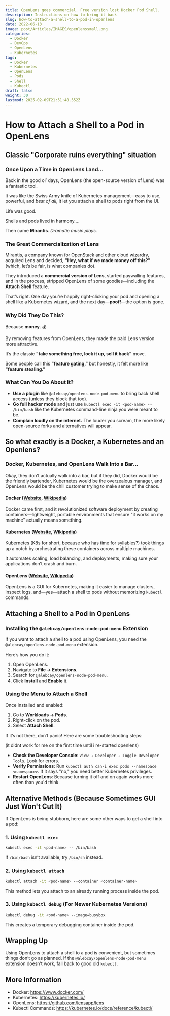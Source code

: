 ```yaml
---
title: OpenLens goes commercial. Free version lost Docker Pod Shell.
description: Instructions on how to bring it back
slug: how-to-attach-a-shell-to-a-pod-in-openlens
date: 2022-06-13
image: post/Articles/IMAGES/openlenssmall.png
categories:
  - Docker
  - DevOps
  - OpenLens
  - Kubernetes
tags:
  - Docker
  - Kubernetes
  - OpenLens
  - Pods
  - Shell
  - Kubectl
draft: false
weight: 30
lastmod: 2025-02-09T21:51:48.552Z
---
```

# How to Attach a Shell to a Pod in OpenLens

## **Classic "Corporate ruins everything" situation**

### **Once Upon a Time in OpenLens Land...**

Back in the good ol’ days, OpenLens (the open-source version of Lens) was a fantastic tool.

It was like the Swiss Army knife of Kubernetes management—easy to use, powerful, and *best of all*, it let you attach a shell to pods right from the UI.

Life was good.

Shells and pods lived in harmony....

Then came **Mirantis**. *Dramatic music plays.*

### **The Great Commercialization of Lens**

Mirantis, a company known for OpenStack and other cloud wizardry, acquired Lens and decided, **"Hey, what if we made money off this?"** (which, let’s be fair, is what companies do).

They introduced a **commercial version of Lens**, started paywalling features, and in the process, stripped OpenLens of some goodies—including the **Attach Shell** feature.

That’s right. One day you’re happily right-clicking your pod and opening a shell like a Kubernetes wizard, and the next day—**poof!**—the option is gone.

### **Why Did They Do This?**

Because **money**. 💰

By removing features from OpenLens, they made the paid Lens version more attractive.

It’s the classic **"take something free, lock it up, sell it back"** move.

Some people call this **"feature gating,"** but honestly, it felt more like **"feature stealing."**

### **What Can You Do About It?**

* **Use a plugin** like `@alebcay/openlens-node-pod-menu` to bring back shell access (unless they block that too).
* **Go full hacker mode** and just use `kubectl exec -it <pod-name> -- /bin/bash` like the Kubernetes command-line ninja you were meant to be.
* **Complain loudly on the internet.** The louder you scream, the more likely open-source forks and alternatives will appear.

<!-- 
### **Final Thoughts**  
Lens was once the people's hero, but now it’s a corporate cash cow. 

OpenLens is still useful, but if you want shell access, you’ll have to jump through some hoops. 

Or just embrace the CLI life.  

**RIP Attach Shell in OpenLens** 🪦 *Gone but not forgotten.*
-->

## So what exactly is a Docker, a Kubernetes and an Openlens?

### Docker, Kubernetes, and OpenLens Walk Into a Bar...

Okay, they don’t actually walk into a bar, but if they did, Docker would be the friendly bartender, Kubernetes would be the overzealous manager, and OpenLens would be the chill customer trying to make sense of the chaos.

#### Docker ([Website](https://www.docker.com/), [Wikipedia](https://en.wikipedia.org/wiki/Docker_\(software\)))

Docker came first, and it revolutionized software deployment by creating containers—lightweight, portable environments that ensure "it works on my machine" actually means something.

#### Kubernetes ([Website](https://kubernetes.io/), [Wikipedia](https://en.wikipedia.org/wiki/Kubernetes))

Kubernetes (K8s for short, because who has time for syllables?) took things up a notch by orchestrating these containers across multiple machines.

It automates scaling, load balancing, and deployments, making sure your applications don’t crash and burn.

#### OpenLens ([Website](https://github.com/lensapp/lens), [Wikipedia](https://en.wikipedia.org/wiki/Lens_\(software\)))

OpenLens is a GUI for Kubernetes, making it easier to manage clusters, inspect logs, and—yes—attach a shell to pods without memorizing `kubectl` commands.

## Attaching a Shell to a Pod in OpenLens

### Installing the `@alebcay/openlens-node-pod-menu` Extension

If you want to attach a shell to a pod using OpenLens, you need the `@alebcay/openlens-node-pod-menu` extension.

Here’s how you do it:

1. Open OpenLens.
2. Navigate to **File → Extensions**.
3. Search for `@alebcay/openlens-node-pod-menu`.
4. Click **Install** and **Enable** it.

### Using the Menu to Attach a Shell

Once installed and enabled:

1. Go to **Workloads → Pods**.
2. Right-click on the pod.
3. Select **Attach Shell**.

If it’s not there, don’t panic! Here are some troubleshooting steps:

(it didnt work for me on the first time until i re-started openlens)

* **Check the Developer Console**: `View → Developer → Toggle Developer Tools`. Look for errors.
* **Verify Permissions**: Run `kubectl auth can-i exec pods --namespace <namespace>`. If it says "no," you need better Kubernetes privileges.
* **Restart OpenLens**: Because turning it off and on again works more often than you'd think.

## Alternative Methods (Because Sometimes GUI Just Won't Cut It)

If OpenLens is being stubborn, here are some other ways to get a shell into a pod:

### 1. Using `kubectl exec`

```bash
kubectl exec -it <pod-name> -- /bin/bash
```

If `/bin/bash` isn’t available, try `/bin/sh` instead.

### 2. Using `kubectl attach`

```bash
kubectl attach -it <pod-name> --container <container-name>
```

This method lets you attach to an already running process inside the pod.

### 3. Using `kubectl debug` (For Newer Kubernetes Versions)

```bash
kubectl debug -it <pod-name> --image=busybox
```

This creates a temporary debugging container inside the pod.

## Wrapping Up

Using OpenLens to attach a shell to a pod is convenient, but sometimes things don’t go as planned. If the `@alebcay/openlens-node-pod-menu` extension doesn’t work, fall back to good old `kubectl`.

## More Information

* Docker: <https://www.docker.com/>
* Kubernetes: <https://kubernetes.io/>
* OpenLens: <https://github.com/lensapp/lens>
* Kubectl Commands: <https://kubernetes.io/docs/reference/kubectl/>
